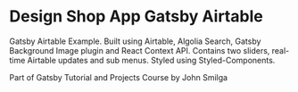 # Design Shop App Gatsby Airtable

Gatsby Airtable Example. Built using Airtable, Algolia Search, Gatsby Background Image plugin and React Context API. Contains two sliders, real-time Airtable updates and sub menus. Styled using Styled-Components.

Part of Gatsby Tutorial and Projects Course by John Smilga
